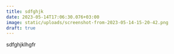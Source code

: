 ```yaml
---
title: sdfghjk
date: 2023-05-14T17:06:30.076+03:00
image: static/uploads/screenshot-from-2023-05-14-15-20-42.png
draft: true
---
```

sdfghjklhgfr
